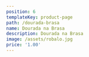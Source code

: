```yaml
---
position: 6
templateKey: product-page
path: /dourada-brasa
name: Dourada na Brasa
description: Dourada na Brasa
image: /assets/robalo.jpg
price: '1.00'
---
```


